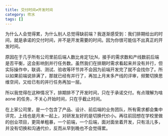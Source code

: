 ```yaml
---
title: 交付时间≠开发时间
category: 吹水
tags: []
---
```


为什么人会觉得累，为什么别人总觉得缺前端？我逐渐感受到：我们排期给出的时间，就是承诺的交付时间，并不是开发需要的时间。因为你很可能估不出真正的开发时间。

<!-- more -->

原因在于几乎所有公司里前后端人数比肯定1比N，接手的需求数和产线数前后端是否平衡，这会影响到并行任务数。虽然我们在排期时需求看起来并没有并行，但实际操作中，联调、测试、验收等环节并不会因为前端开发完了就不会找你了。所以如果前端说排满了，那就已经有并行了，再加上月末多产线的评审，频繁切换思维空间，又给已有的并行任务再加一层。

所以我觉得在这种情况下，排期排不了开发时间，只在于承诺交付。有点理解为啥 aone 的任务，不关心开始时间，只在乎截止时间。

在上家公司里，是一个包含了产品、设计、前后端的业务团队，所有需求都会集中评完，上线也是月末一起上，对研发友好的是切换代价小。再往前回想在学校里做的创业项目，更简单粗暴，一个前端，一个后端，面对面坐着开发，只有活儿多，并没有切换和沟通代价，反而从早到晚也不会觉得累。


